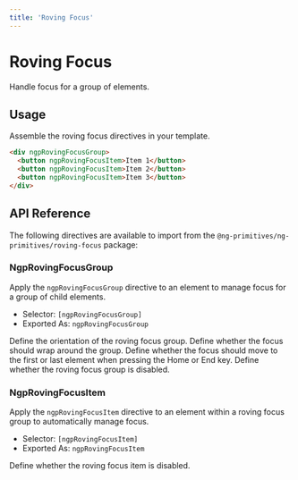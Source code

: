 ```yaml
---
title: 'Roving Focus'
---
```


# Roving Focus

Handle focus for a group of elements.

<docs-example name="roving-focus"></docs-example>

## Usage

Assemble the roving focus directives in your template.

```html
<div ngpRovingFocusGroup>
  <button ngpRovingFocusItem>Item 1</button>
  <button ngpRovingFocusItem>Item 2</button>
  <button ngpRovingFocusItem>Item 3</button>
</div>
```

## API Reference

The following directives are available to import from the `@ng-primitives/ng-primitives/roving-focus` package:

### NgpRovingFocusGroup

Apply the `ngpRovingFocusGroup` directive to an element to manage focus for a group of child elements.

- Selector: `[ngpRovingFocusGroup]`
- Exported As: `ngpRovingFocusGroup`

<response-field name="ngpRovingFocusGroupOrientation" type="'horizontal' | 'vertical'" default="horizontal">
  Define the orientation of the roving focus group.
</response-field>

<response-field name="ngpRovingFocusGroupWrap" type="boolean">
  Define whether the focus should wrap around the group.
</response-field>

<response-field name="ngpRovingFocusGroupHomeEnd" type="boolean">
  Define whether the focus should move to the first or last element when pressing the Home or End key.
</response-field>

<response-field name="ngpRovingFocusGroupDisabled" type="boolean">
  Define whether the roving focus group is disabled.
</response-field>

### NgpRovingFocusItem

Apply the `ngpRovingFocusItem` directive to an element within a roving focus group to automatically manage focus.

- Selector: `[ngpRovingFocusItem]`
- Exported As: `ngpRovingFocusItem`

<response-field name="ngpRovingFocusItemDisabled" type="boolean">
  Define whether the roving focus item is disabled.
</response-field>
